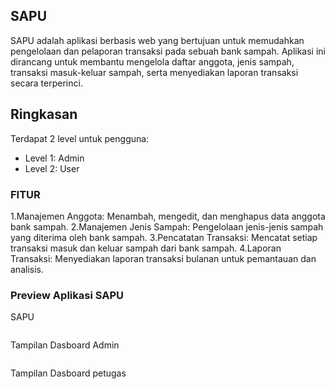 ## SAPU
 SAPU adalah aplikasi berbasis web yang bertujuan untuk memudahkan pengelolaan dan pelaporan transaksi pada sebuah bank sampah. Aplikasi ini dirancang untuk membantu mengelola daftar anggota, jenis sampah, transaksi masuk-keluar sampah, serta menyediakan laporan transaksi secara terperinci.
## Ringkasan

Terdapat 2 level untuk pengguna:
- Level 1: Admin
- Level 2: User

<h3>FITUR</h3>
1.Manajemen Anggota: Menambah, mengedit, dan menghapus data anggota bank sampah.
2.Manajemen Jenis Sampah: Pengelolaan jenis-jenis sampah yang diterima oleh bank sampah.
3.Pencatatan Transaksi: Mencatat setiap transaksi masuk dan keluar sampah dari bank sampah.
4.Laporan Transaksi: Menyediakan laporan transaksi bulanan untuk pemantauan dan analisis.

<h3>Preview Aplikasi SAPU </h3>

<p>SAPU</p>
<img src="">

<p>Tampilan Dasboard Admin</p>
<img src="">

<p>Tampilan Dasboard petugas</p>
<img src="">
